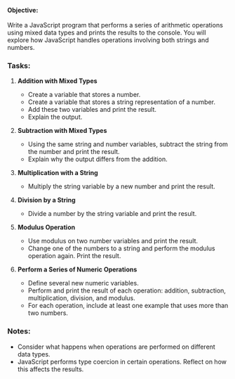 <p><strong>Objective:</strong> <br><br>Write a JavaScript program that performs a series of arithmetic operations using mixed data types and prints the results to the console. You will explore how JavaScript handles operations involving both strings and numbers.</p>
<h3>Tasks:</h3>
<ol>
<li>
<p><strong>Addition with Mixed Types</strong></p>
<ul>
<li>Create a variable that stores a number.</li>
<li>Create a variable that stores a string representation of a number.</li>
<li>Add these two variables and print the result.</li>
<li>Explain the output.</li>
</ul>
</li>
<li>
<p><strong>Subtraction with Mixed Types</strong></p>
<ul>
<li>Using the same string and number variables, subtract the string from the number and print the result.</li>
<li>Explain why the output differs from the addition.</li>
</ul>
</li>
<li>
<p><strong>Multiplication with a String</strong></p>
<ul>
<li>Multiply the string variable by a new number and print the result.</li>
</ul>
</li>
<li>
<p><strong>Division by a String</strong></p>
<ul>
<li>Divide a number by the string variable and print the result.</li>
</ul>
</li>
<li>
<p><strong>Modulus Operation</strong></p>
<ul>
<li>Use modulus on two number variables and print the result.</li>
<li>Change one of the numbers to a string and perform the modulus operation again. Print the result.</li>
</ul>
</li>
<li>
<p><strong>Perform a Series of Numeric Operations</strong></p>
<ul>
<li>Define several new numeric variables.</li>
<li>Perform and print the result of each operation: addition, subtraction, multiplication, division, and modulus.</li>
<li>For each operation, include at least one example that uses more than two numbers.</li>
</ul>
</li>
</ol>
<h3>Notes:</h3>
<ul>
<li>Consider what happens when operations are performed on different data types.</li>
<li>JavaScript performs type coercion in certain operations. Reflect on how this affects the results.</li>
</ul>
